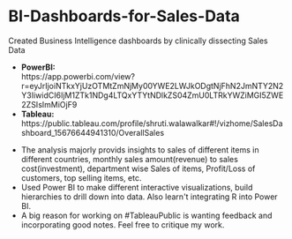 # BI-Dashboards-for-Sales-Data
Created Business Intelligence dashboards by clinically dissecting Sales Data
<ul>
<li><b>PowerBI:</b><br>https://app.powerbi.com/view?r=eyJrIjoiNTkxYjUzOTMtZmNjMy00YWE2LWJkODgtNjFhN2JmNTY2N2Y3IiwidCI6IjM1ZTk1NDg4LTQxYTYtNDlkZS04ZmU0LTRkYWZiMGI5ZWE2ZSIsImMiOjF9</li>
<li><b>Tableau:</b><br>https://public.tableau.com/profile/shruti.walawalkar#!/vizhome/SalesDashboard_15676644941310/OverallSales</li>
</ul>
<ul>
<li>The analysis majorly provids insights to sales of different items in different countries, monthly sales amount(revenue) to sales cost(investment), department wise Sales of items, Profit/Loss of customers, top selling items, etc.</li>
<li>Used Power BI to make different interactive visualizations, build hierarchies to drill down into data. Also learn't integrating R into Power BI.</li>
<li>A big reason for working on #TableauPublic is wanting feedback and incorporating good notes. Feel free to critique my work.</li>
</ul>
